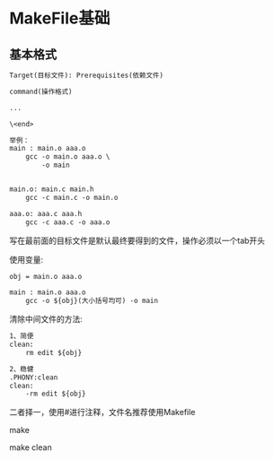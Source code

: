 # MakeFile基础

## 基本格式

``` txt
Target(目标文件): Prerequisites(依赖文件)

command(操作格式)

...

\<end>

举例：
main : main.o aaa.o
    gcc -o main.o aaa.o \
        -o main


main.o: main.c main.h
    gcc -c main.c -o main.o

aaa.o: aaa.c aaa.h
    gcc -c aaa.c -o aaa.o

```

写在最前面的目标文件是默认最终要得到的文件，操作必须以一个tab开头

使用变量:

``` txt
obj = main.o aaa.o

main : main.o aaa.o
    gcc -o ${obj}(大小括号均可) -o main
```

清除中间文件的方法:

``` txt
1、简便
clean: 
    rm edit ${obj}

2、稳健
.PHONY:clean
clean:
    -rm edit ${obj}
```

二者择一，使用#进行注释，文件名推荐使用Makefile

make

make clean